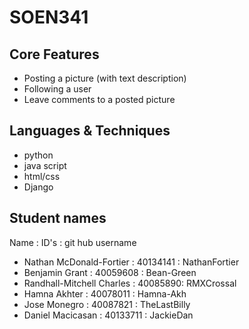 # SOEN341
## Core Features
- Posting a picture (with text description)
- Following a user
- Leave comments to a posted picture

## Languages & Techniques
- python
- java script
- html/css
- Django
## Student names
Name : ID's : git hub username

- Nathan McDonald-Fortier : 40134141 : NathanFortier
- Benjamin Grant : 40059608 : Bean-Green
- Randhall-Mitchell Charles : 40085890: RMXCrossal
- Hamna Akhter : 40078011 : Hamna-Akh
- Jose Monegro : 40087821 : TheLastBilly
- Daniel Macicasan : 40133711 : JackieDan